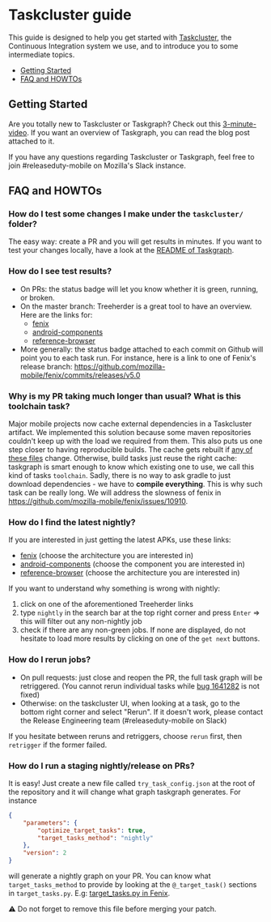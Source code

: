 # Taskcluster guide

This guide is designed to help you get started with [Taskcluster](https://firefox-ci-tc.services.mozilla.com/), the Continuous Integration system we use, and to introduce you to some intermediate topics.
- [Getting Started](#getting-started)
- [FAQ and HOWTOs](#faq-and-howtos)

## Getting Started
Are you totally new to Taskcluster or Taskgraph? Check out this [3-minute-video](https://johanlorenzo.github.io/blog/2019/10/24/taskgraph-is-now-deployed-to-the-biggest-mozilla-mobile-projects.html). If you want an overview of Taskgraph, you can read the blog post attached to it.

If you have any questions regarding Taskcluster or Taskgraph, feel free to join #releaseduty-mobile on Mozilla's Slack instance.

## FAQ and HOWTOs

### How do I test some changes I make under the `taskcluster/` folder?

The easy way: create a PR and you will get results in minutes. If you want to test your changes locally, have a look at the [README of Taskgraph](https://hg.mozilla.org/ci/taskgraph/file/tip/README.rst).

### How do I see test results?

* On PRs: the status badge will let you know whether it is green, running, or broken.
* On the master branch: Treeherder is a great tool to have an overview. Here are the links for:
  * [fenix](https://treeherder.mozilla.org/#/jobs?repo=fenix)
  * [android-components](https://treeherder.mozilla.org/#/jobs?repo=android-components)
  * [reference-browser](https://treeherder.mozilla.org/#/jobs?repo=reference-browser)
* More generally: the status badge attached to each commit on Github will point you to each task run. For instance, here is a link to one of Fenix's release branch: https://github.com/mozilla-mobile/fenix/commits/releases/v5.0

### Why is my PR taking much longer than usual? What is this toolchain task?

Major mobile projects now cache external dependencies in a Taskcluster artifact. We implemented this solution because some maven repositories couldn't keep up with the load we required from them. This also puts us one step closer to having reproducible builds.
The cache gets rebuilt if [any of these files](https://github.com/mozilla-mobile/fenix/blob/7974a5c77c82915ce64faa6c403c0feadd7d6580/taskcluster/ci/toolchain/android.yml#L43-L47) change. Otherwise, build tasks just reuse the right cache: taskgraph is smart enough to know which existing one to use, we call this kind of tasks `toolchain`.
Sadly, there is no way to ask gradle to just download dependencies - we have to **compile everything**. This is why such task can be really long. We will address the slowness of fenix in https://github.com/mozilla-mobile/fenix/issues/10910.

### How do I find the latest nightly?

If you are interested in just getting the latest APKs, use these links:
  * [fenix](https://firefox-ci-tc.services.mozilla.com/tasks/index/mobile.v2.fenix.nightly.latest) (choose the architecture you are interested in)
  * [android-components](https://firefox-ci-tc.services.mozilla.com/tasks/index/mobile.v2.android-components.nightly.latest) (choose the component you are interested in)
  * [reference-browser](https://firefox-ci-tc.services.mozilla.com/tasks/index/mobile.v2.reference-browser.nightly.latest) (choose the architecture you are interested in)

If you want to understand why something is wrong with nightly:
 1. click on one of the aforementioned Treeherder links
 1. type `nightly` in the search bar at the top right corner and press `Enter` => this will filter out any non-nightly job
 1. check if there are any non-green jobs. If none are displayed, do not hesitate to load more results by clicking on one of the `get next` buttons.

### How do I rerun jobs?

* On pull requests: just close and reopen the PR, the full task graph will be retriggered. (You cannot rerun individual tasks while [bug 1641282](https://bugzilla.mozilla.org/show_bug.cgi?id=1641282) is not fixed)
* Otherwise: on the taskcluster UI, when looking at a task, go to the bottom right corner and select "Rerun". If it doesn't work, please contact the Release Engineering team (#releaseduty-mobile on Slack)

If you hesitate between reruns and retriggers, choose `rerun` first, then `retrigger` if the former failed.

### How do I run a staging nightly/release on PRs?

It is easy! Just create a new file called `try_task_config.json` at the root of the repository and it will change what graph taskgraph generates. For instance

```json
{
    "parameters": {
        "optimize_target_tasks": true,
        "target_tasks_method": "nightly"
    },
    "version": 2
}
```

will generate a nightly graph on your PR. You can know what `target_tasks_method` to provide by looking at the `@_target_task()` sections in `target_tasks.py`. E.g: [target_tasks.py in Fenix](https://github.com/mozilla-mobile/fenix/blob/824dedb19588a9052b03ad162155c62ecd08e316/taskcluster/fenix_taskgraph/target_tasks.py#L29).

⚠️ Do not forget to remove this file before merging your patch.
